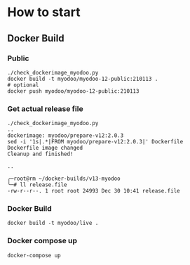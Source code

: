 # How to start

## Docker Build

### Public
``` shell
./check_dockerimage_myodoo.py
docker build -t myodoo/myodoo-12-public:210113 .
# optional
docker push myodoo/myodoo-12-public:210113
```

### Get actual release file
``` shell
./check_dockerimage_myodoo.py
..
dockerimage: myodoo/prepare-v12:2.0.3
sed -i '1s|.*|FROM myodoo/prepare-v12:2.0.3|' Dockerfile
Dockerfile image changed
Cleanup and finished!

..

╭─root@rm ~/docker-builds/v13-myodoo 
╰─# ll release.file
-rw-r--r--. 1 root root 24993 Dec 30 10:41 release.file
``` 

### Docker Build
``` shell
docker build -t myodoo/live .
```

### Docker compose up
``` shell
docker-compose up
```

